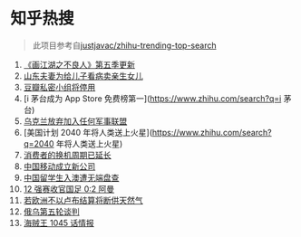# 知乎热搜

> 此项目参考自[justjavac/zhihu-trending-top-search](https://github.com/justjavac/zhihu-trending-top-search/blob/main/utils.ts)

<!-- BEGIN -->
  <!-- 最后更新时间:Thu Mar 31 2022 08:14:35 GMT+0000 (Coordinated Universal Time) -->
  1. [《画江湖之不良人》第五季更新](https://www.zhihu.com/search?q=画江湖之不良人)
1. [山东夫妻为给儿子看病卖亲生女儿](https://www.zhihu.com/search?q=为儿子看病卖亲生女儿)
1. [豆瓣私密小组将停用](https://www.zhihu.com/search?q=豆瓣私密小组)
1. [i 茅台成为 App Store 免费榜第一](https://www.zhihu.com/search?q=i 茅台)
1. [乌克兰放弃加入任何军事联盟](https://www.zhihu.com/search?q=乌克兰)
1. [美国计划 2040 年将人类送上火星](https://www.zhihu.com/search?q=2040 年将人类送上火星)
1. [消费者的换机周期已延长](https://www.zhihu.com/search?q=换机)
1. [中国移动成立新公司](https://www.zhihu.com/search?q=中移金科)
1. [中国留学生入澳遭无端盘查](https://www.zhihu.com/search?q=中国留学生入澳)
1. [12 强赛收官国足 0:2 阿曼](https://www.zhihu.com/search?q=国足)
1. [若欧洲不以卢布结算将断供天然气](https://www.zhihu.com/search?q=俄罗斯断供)
1. [俄乌第五轮谈判](https://www.zhihu.com/search?q=第五轮谈判)
1. [海贼王 1045 话情报](https://www.zhihu.com/search?q=海贼王)
  <!-- END -->